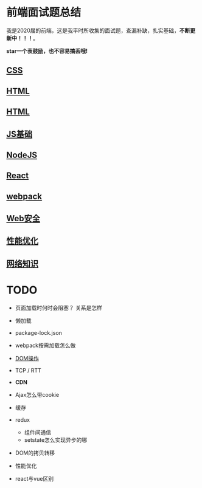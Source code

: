 # 前端面试题总结

我是2020届的前端，这是我平时所收集的面试题，查漏补缺，扎实基础，**不断更新中！！！**。

**star一个表鼓励，也不容易搞丢哦!**

## [CSS](CSS/README.md)

## [HTML](HTML/README.md)

## [HTML](HTML/README.md)

## [JS基础](JS基础/README.md)

## [NodeJS](NodeJS/README.md)

## [React](React/README.md)

## [webpack](webpack/README.md)

## [Web安全](Web安全/README.md)

## [性能优化](性能优化/README.md)

## [网络知识](网络/README.md)

# TODO
 - 页面加载时何时会阻塞？ 关系是怎样
 - 懒加载
 - package-lock.json
 - webpack按需加载怎么做
 - [DOM操作](https://blog.csdn.net/Night_Emperor/article/details/78471051)


 - TCP / RTT
 - **CDN**
 - Ajax怎么带cookie
 - 缓存
 - redux
   - 组件间通信
   - setstate怎么实现异步的哪
 - DOM的拷贝转移
 - 性能优化
 - react与vue区别

